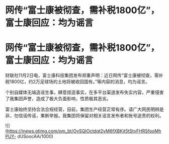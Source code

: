 # 网传“富士康被彻查，需补税1800亿”，富士康回应：均为谣言

# 网传“富士康被彻查，需补税1800亿”，富士康回应：均为谣言

财联社11月2日电，富士康科技集团发布郑重声明：近日网传“富士康被彻查，需补税1800亿，约2万足球场的土地将被收回国有。”等内容的消息，均为谣言。

个别自媒体无端造谣生事，肆意捏造事实，在多平台渠道发布失实内容，严重侵害了我集团声誉，造成了极大负面影响，性质极其恶劣。

富士康始终坚持合法合规经营，目前，集团生产经营正常有序。请广大网民明辨是非，勿信谣传谣，果断举报。我集团将保留对相关谣言发布者和账号追责的权利。

![](https://inews.gtimg.com/om_bt/OvSQIOctdqt2yM6fXBKit5tStvFHRSfooMhPUY-
dUSoocAA/1000)

